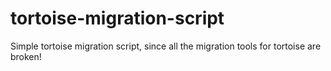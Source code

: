 # tortoise-migration-script
Simple tortoise migration script, since all the migration tools for tortoise are broken!
